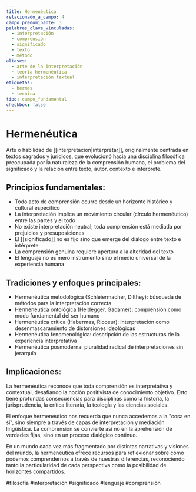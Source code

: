 ```yaml
---
title: Hermenéutica
relacionado_a_campo: 4
campo_predominante: 3
palabras_clave_vinculadas:
  - interpretación
  - comprensión
  - significado
  - texto
  - método
aliases:
  - arte de la interpretación
  - teoría hermenéutica
  - interpretación textual
etiquetas:
  - hermes
  - tecnica
tipo: campo_fundamental
checkbox: false
---
```

# Hermenéutica

Arte o habilidad de [[interpretacion|interpretar]], originalmente centrada en textos sagrados y jurídicos, que evolucionó hacia una disciplina filosófica preocupada por la naturaleza de la comprensión humana, el problema del significado y la relación entre texto, autor, contexto e intérprete.
## Principios fundamentales:

- Todo acto de comprensión ocurre desde un horizonte histórico y cultural específico
- La interpretación implica un movimiento circular (círculo hermenéutico) entre las partes y el todo
- No existe interpretación neutral; toda comprensión está mediada por prejuicios y presuposiciones
- El [[significado]] no es fijo sino que emerge del diálogo entre texto e intérprete
- La comprensión genuina requiere apertura a la alteridad del texto
- El lenguaje no es mero instrumento sino el medio universal de la experiencia humana
## Tradiciones y enfoques principales:

- Hermenéutica metodológica (Schleiermacher, Dilthey): búsqueda de métodos para la interpretación correcta
- Hermenéutica ontológica (Heidegger, Gadamer): comprensión como modo fundamental del ser humano
- Hermenéutica crítica (Habermas, Ricoeur): interpretación como desenmascaramiento de distorsiones ideológicas
- Hermenéutica fenomenológica: descripción de las estructuras de la experiencia interpretativa
- Hermenéutica posmoderna: pluralidad radical de interpretaciones sin jerarquía
## Implicaciones:

La hermenéutica reconoce que toda comprensión es interpretativa y contextual, desafiando la noción positivista de conocimiento objetivo. Esto tiene profundas consecuencias para disciplinas como la historia, la jurisprudencia, la crítica literaria, la teología y las ciencias sociales.

El enfoque hermenéutico nos recuerda que nunca accedemos a la "cosa en sí", sino siempre a través de capas de interpretación y mediación lingüística. La comprensión se convierte así no en la aprehensión de verdades fijas, sino en un proceso dialógico continuo.

En un mundo cada vez más fragmentado por distintas narrativas y visiones del mundo, la hermenéutica ofrece recursos para reflexionar sobre cómo podemos comprendernos a través de nuestras diferencias, reconociendo tanto la particularidad de cada perspectiva como la posibilidad de horizontes compartidos.

#filosofía #interpretación #significado #lenguaje #comprensión
